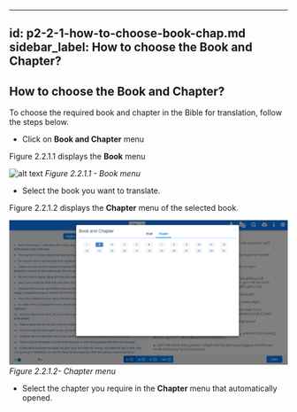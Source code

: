 ---
id: p2-2-1-how-to-choose-book-chap.md
sidebar_label: How to choose the Book and Chapter?
------
## How to choose the Book and Chapter?

To choose the required book and chapter in the Bible for translation, follow the steps below.

* Click on **Book and Chapter** menu

Figure 2.2.1.1 displays the **Book** menu

![alt text](../../../static\AutographaLiveImages\Book_Chapter\book-menu-fig-2.2.1.1.jpg 'Book menu')
_Figure 2.2.1.1 - Book menu_ 

* Select the book you want to translate.

Figure 2.2.1.2 displays the **Chapter** menu of the selected book.

![alt text](../../../static\AutographaLiveImages\Book_Chapter\chapter-menu-fig-2.2.1.2.jpg 'Chapter menu')
_Figure 2.2.1.2- Chapter menu_

* Select the chapter you require in the **Chapter** menu that automatically opened.